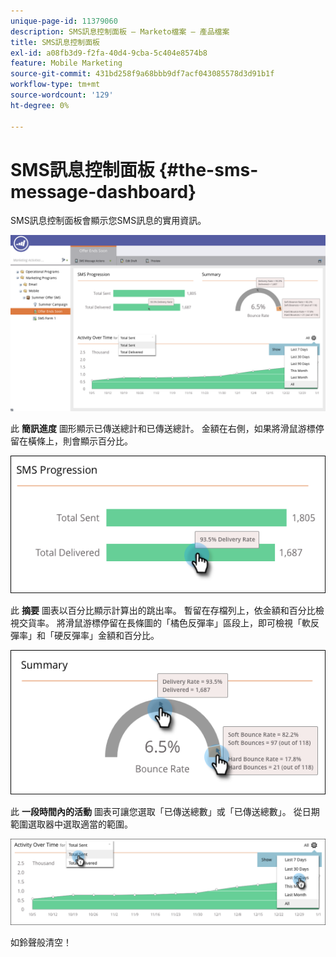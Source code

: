 ```yaml
---
unique-page-id: 11379060
description: SMS訊息控制面板 — Marketo檔案 — 產品檔案
title: SMS訊息控制面板
exl-id: a08fb3d9-f2fa-40d4-9cba-5c404e8574b8
feature: Mobile Marketing
source-git-commit: 431bd258f9a68bbb9df7acf043085578d3d91b1f
workflow-type: tm+mt
source-wordcount: '129'
ht-degree: 0%

---
```


# SMS訊息控制面板 {#the-sms-message-dashboard}

SMS訊息控制面板會顯示您SMS訊息的實用資訊。

![](assets/converted-dashboard-image.png)

此 **簡訊進度** 圖形顯示已傳送總計和已傳送總計。 金額在右側，如果將滑鼠游標停留在橫條上，則會顯示百分比。

![](assets/sms-progression-hand-border.png)

此 **摘要** 圖表以百分比顯示計算出的跳出率。 暫留在存檔列上，依金額和百分比檢視交貨率。 將滑鼠游標停留在長條圖的「橘色反彈率」區段上，即可檢視「軟反彈率」和「硬反彈率」金額和百分比。

![](assets/hover-over-summary-hands-thin-border.png)

此 **一段時間內的活動** 圖表可讓您選取「已傳送總數」或「已傳送總數」。 從日期範圍選取器中選取適當的範圍。

![](assets/activity-over-time-hands.png)

如鈴聲般清空！

